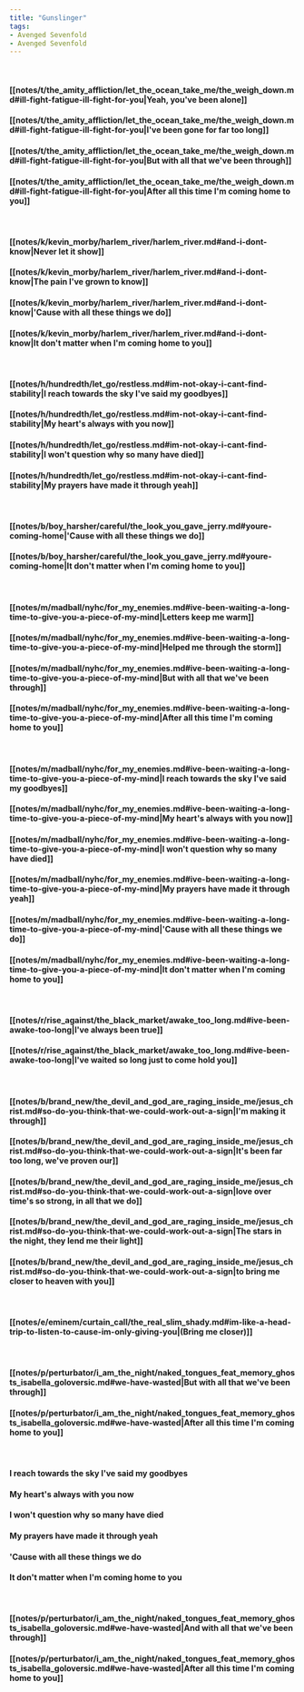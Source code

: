 ```yaml
---
title: "Gunslinger"
tags:
- Avenged Sevenfold
- Avenged Sevenfold
---
```

&nbsp;
#### [[notes/t/the_amity_affliction/let_the_ocean_take_me/the_weigh_down.md#ill-fight-fatigue-ill-fight-for-you|Yeah, you've been alone]]
#### [[notes/t/the_amity_affliction/let_the_ocean_take_me/the_weigh_down.md#ill-fight-fatigue-ill-fight-for-you|I've been gone for far too long]]
#### [[notes/t/the_amity_affliction/let_the_ocean_take_me/the_weigh_down.md#ill-fight-fatigue-ill-fight-for-you|But with all that we've been through]]
#### [[notes/t/the_amity_affliction/let_the_ocean_take_me/the_weigh_down.md#ill-fight-fatigue-ill-fight-for-you|After all this time I'm coming home to you]]
&nbsp;
#### [[notes/k/kevin_morby/harlem_river/harlem_river.md#and-i-dont-know|Never let it show]]
#### [[notes/k/kevin_morby/harlem_river/harlem_river.md#and-i-dont-know|The pain I've grown to know]]
#### [[notes/k/kevin_morby/harlem_river/harlem_river.md#and-i-dont-know|'Cause with all these things we do]]
#### [[notes/k/kevin_morby/harlem_river/harlem_river.md#and-i-dont-know|It don't matter when I'm coming home to you]]
&nbsp;
#### [[notes/h/hundredth/let_go/restless.md#im-not-okay-i-cant-find-stability|I reach towards the sky I've said my goodbyes]]
#### [[notes/h/hundredth/let_go/restless.md#im-not-okay-i-cant-find-stability|My heart's always with you now]]
#### [[notes/h/hundredth/let_go/restless.md#im-not-okay-i-cant-find-stability|I won't question why so many have died]]
#### [[notes/h/hundredth/let_go/restless.md#im-not-okay-i-cant-find-stability|My prayers have made it through yeah]]
&nbsp;
#### [[notes/b/boy_harsher/careful/the_look_you_gave_jerry.md#youre-coming-home|'Cause with all these things we do]]
#### [[notes/b/boy_harsher/careful/the_look_you_gave_jerry.md#youre-coming-home|It don't matter when I'm coming home to you]]
&nbsp;
#### [[notes/m/madball/nyhc/for_my_enemies.md#ive-been-waiting-a-long-time-to-give-you-a-piece-of-my-mind|Letters keep me warm]]
#### [[notes/m/madball/nyhc/for_my_enemies.md#ive-been-waiting-a-long-time-to-give-you-a-piece-of-my-mind|Helped me through the storm]]
#### [[notes/m/madball/nyhc/for_my_enemies.md#ive-been-waiting-a-long-time-to-give-you-a-piece-of-my-mind|But with all that we've been through]]
#### [[notes/m/madball/nyhc/for_my_enemies.md#ive-been-waiting-a-long-time-to-give-you-a-piece-of-my-mind|After all this time I'm coming home to you]]
&nbsp;
#### [[notes/m/madball/nyhc/for_my_enemies.md#ive-been-waiting-a-long-time-to-give-you-a-piece-of-my-mind|I reach towards the sky I've said my goodbyes]]
#### [[notes/m/madball/nyhc/for_my_enemies.md#ive-been-waiting-a-long-time-to-give-you-a-piece-of-my-mind|My heart's always with you now]]
#### [[notes/m/madball/nyhc/for_my_enemies.md#ive-been-waiting-a-long-time-to-give-you-a-piece-of-my-mind|I won't question why so many have died]]
#### [[notes/m/madball/nyhc/for_my_enemies.md#ive-been-waiting-a-long-time-to-give-you-a-piece-of-my-mind|My prayers have made it through yeah]]
#### [[notes/m/madball/nyhc/for_my_enemies.md#ive-been-waiting-a-long-time-to-give-you-a-piece-of-my-mind|'Cause with all these things we do]]
#### [[notes/m/madball/nyhc/for_my_enemies.md#ive-been-waiting-a-long-time-to-give-you-a-piece-of-my-mind|It don't matter when I'm coming home to you]]
&nbsp;
#### [[notes/r/rise_against/the_black_market/awake_too_long.md#ive-been-awake-too-long|I've always been true]]
#### [[notes/r/rise_against/the_black_market/awake_too_long.md#ive-been-awake-too-long|I've waited so long just to come hold you]]
&nbsp;
#### [[notes/b/brand_new/the_devil_and_god_are_raging_inside_me/jesus_christ.md#so-do-you-think-that-we-could-work-out-a-sign|I'm making it through]]
#### [[notes/b/brand_new/the_devil_and_god_are_raging_inside_me/jesus_christ.md#so-do-you-think-that-we-could-work-out-a-sign|It's been far too long, we've proven our]]
#### [[notes/b/brand_new/the_devil_and_god_are_raging_inside_me/jesus_christ.md#so-do-you-think-that-we-could-work-out-a-sign|love over time's so strong, in all that we do]]
#### [[notes/b/brand_new/the_devil_and_god_are_raging_inside_me/jesus_christ.md#so-do-you-think-that-we-could-work-out-a-sign|The stars in the night, they lend me their light]]
#### [[notes/b/brand_new/the_devil_and_god_are_raging_inside_me/jesus_christ.md#so-do-you-think-that-we-could-work-out-a-sign|to bring me closer to heaven with you]]
&nbsp;
#### [[notes/e/eminem/curtain_call/the_real_slim_shady.md#im-like-a-head-trip-to-listen-to-cause-im-only-giving-you|(Bring me closer)]]
&nbsp;
#### [[notes/p/perturbator/i_am_the_night/naked_tongues_feat_memory_ghosts_isabella_goloversic.md#we-have-wasted|But with all that we've been through]]
#### [[notes/p/perturbator/i_am_the_night/naked_tongues_feat_memory_ghosts_isabella_goloversic.md#we-have-wasted|After all this time I'm coming home to you]]
&nbsp;
#### I reach towards the sky I've said my goodbyes
#### My heart's always with you now
#### I won't question why so many have died
#### My prayers have made it through yeah
#### 'Cause with all these things we do
#### It don't matter when I'm coming home to you
&nbsp;
#### [[notes/p/perturbator/i_am_the_night/naked_tongues_feat_memory_ghosts_isabella_goloversic.md#we-have-wasted|And with all that we've been through]]
#### [[notes/p/perturbator/i_am_the_night/naked_tongues_feat_memory_ghosts_isabella_goloversic.md#we-have-wasted|After all this time I'm coming home to you]]
